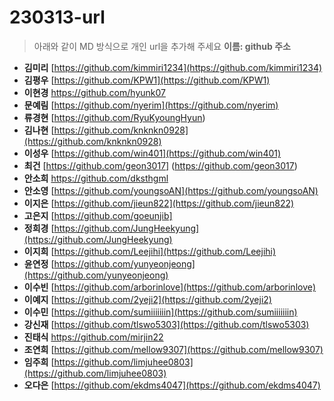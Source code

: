 # 230313-url
> 아래와 같이 MD 방식으로 개인 url을 추가해 주세요
> **이름: github 주소**

* **김미리** [https://github.com/kimmiri1234](https://github.com/kimmiri1234)
* **김평우** [https://github.com/KPW1](https://github.com/KPW1)
* **이현경** https://github.com/hyunk07
* **문예림** [https://github.com/nyerim](https://github.com/nyerim)
* **류경현** [https://github.com/RyuKyoungHyun)
* **김나현** [https://github.com/knknkn0928](https://github.com/knknkn0928)
* **이성우** [https://github.com/win401](https://github.com/win401)
* **최건** [https://github.com/geon3017]
 	 (https://github.com/geon3017)
* **안소희** https://github.com/dksthgml
* **안소영** [https://github.com/youngsoAN](https://github.com/youngsoAN)
* **이지은** [https://github.com/jieun822](https://github.com/jieun822)
* **고은지** [https://github.com/goeunjib]
* **정희경** [https://github.com/JungHeekyung](https://github.com/JungHeekyung)
* **이지희** [https://github.com/Leejihi](https://github.com/Leejihi)
* **윤연정** [https://github.com/yunyeonjeong](https://github.com/yunyeonjeong)
* **이수빈** [https://github.com/arborinlove](https://github.com/arborinlove)
* **이예지** [https://github.com/2yeji2](https://github.com/2yeji2)
* **이수민** [https://github.com/sumiiiiiiin](https://github.com/sumiiiiiiin)
* **강신재** [https://github.com/tlswo5303](https://github.com/tlswo5303)
* **진태식** https://github.com/mirjin22
* **조연희** [https://github.com/mellow9307](https://github.com/mellow9307)
* **임주희** [https://github.com/limjuhee0803](https://github.com/limjuhee0803)
* **오다은** [https://github.com/ekdms4047](https://github.com/ekdms4047)
